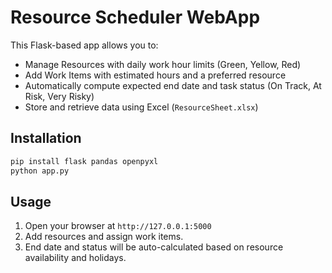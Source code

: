 
# Resource Scheduler WebApp

This Flask-based app allows you to:

- Manage Resources with daily work hour limits (Green, Yellow, Red)
- Add Work Items with estimated hours and a preferred resource
- Automatically compute expected end date and task status (On Track, At Risk, Very Risky)
- Store and retrieve data using Excel (`ResourceSheet.xlsx`)

## Installation

```bash
pip install flask pandas openpyxl
python app.py
```

## Usage

1. Open your browser at `http://127.0.0.1:5000`
2. Add resources and assign work items.
3. End date and status will be auto-calculated based on resource availability and holidays.
